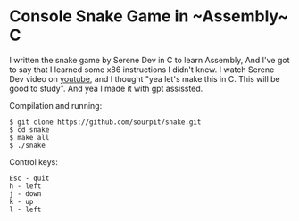 # Console Snake Game in ~Assembly~ C

I written the snake game by Serene Dev in C to learn Assembly, And I've got to say that I learned some x86 instructions I didn't knew. I watch Serene Dev video on [youtube](https://youtu.be/QkbXZGEJKaU), and I thought "yea let's make this in C. This will be good to study". And yea I made it with gpt assissted.

Compilation and running:
```
$ git clone https://github.com/sourpit/snake.git
$ cd snake
$ make all
$ ./snake
```

Control keys:
```
Esc - quit
h - left
j - down
k - up
l - left
```
